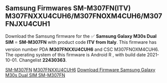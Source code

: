 <h2>Samsung Firmwares SM-M307FN(ITV) M307FNXXU4CUH6/M307FNOXM4CUH6/M307FNJXU4CUH1</h2>
Download the Samsung firmware for the ✅ <strong>Samsung Galaxy M30s Dual SIM </strong> ⭐ <strong>SM-M307FN</strong> with product code <strong>ITV</strong> <strong> from Italy</strong>. This firmware has version number PDA <strong>M307FNXXU4CUH6</strong> and CSC M307FNOXM4CUH6. The operating system of this firmware is Android R , with build date 2021-10-01. Changelist <strong>22430363</strong>.


[SM-M307FN](https://samfirm.shop/samsung/model/SM-M307FN)
[M307FNXXU4CUH6](https://samfirm.shop/samsung/pda/M307FNXXU4CUH6)
[Download Firmware Samsung Galaxy M30s Dual SIM SM-M307FN](https://samfirm.shop/samsung/firmware/462108)

